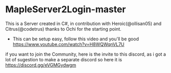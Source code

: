 # MapleServer2Login-master
This is a Server created in C#, in contribution with Heroic(@ollisan05) and Citrus(@codetrus) thanks to Ochi for the starting point.
- This can be setup easy, follow this video and you'll be good https://www.youtube.com/watch?v=H8WQWqnVL7U 

if you want to join the Community, here is the invite to this discord, as i got a lot of sugestion to make a separate discord so here it is https://discord.gg/eVGMGydwgm
